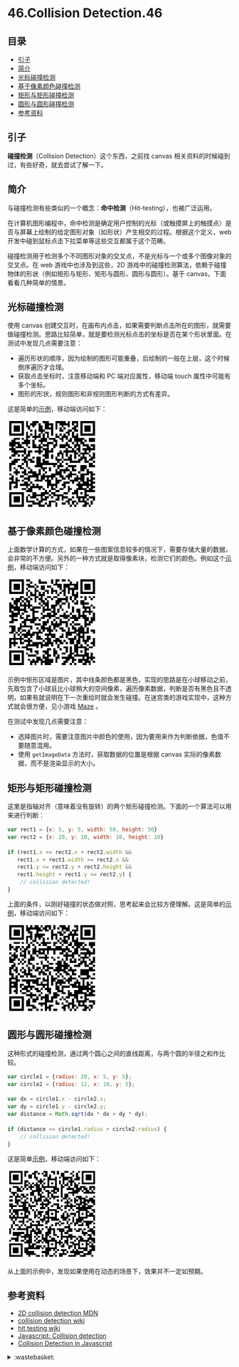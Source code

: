 # 46.Collision Detection.46
## <a name="index"></a> 目录
- [引子](#start)
- [简介](#intro)
- [光标碰撞检测](#situation1)
- [基于像素颜色碰撞检测](#situation2)
- [矩形与矩形碰撞检测](#situation3)
- [圆形与圆形碰撞检测](#situation4)
- [参考资料](#reference)


## <a name="start"></a> 引子
**碰撞检测**（Collision Detection）这个东西，之前找 canvas 相关资料的时候碰到过，有些好奇，就去尝试了解一下。


## <a name="intro"></a> 简介
与碰撞检测有些类似的一个概念：**命中检测**（Hit-testing），也被广泛运用。

在计算机图形编程中，命中检测是确定用户控制的光标（或触摸屏上的触摸点）是否与屏幕上绘制的给定图形对象（如形状）产生相交的过程。根据这个定义，web 开发中碰到鼠标点击下拉菜单等这些交互都属于这个范畴。

碰撞检测用于检测多个不同图形对象的交叉点，不是光标与一个或多个图像对象的交叉点。在 web 游戏中也涉及到这些，2D 游戏中的碰撞检测算法，依赖于碰撞物体的形状（例如矩形与矩形、矩形与圆形、圆形与圆形）。基于 canvas，下面看看几种简单的情景。

## <a name="situation1"></a> 光标碰撞检测
使用 canvas 创建交互时，在画布内点击，如果需要判断点击所在的图形，就需要做碰撞检测。思路比较简单，就是要检测光标点击的坐标是否在某个形状里面。在测试中发现几点需要注意：
- 遍历形状的顺序，因为绘制的图形可能重叠，后绘制的一般在上层，这个时候倒序遍历才合理。
- 获取点击坐标时，注意移动端和 PC 端对应属性，移动端 touch 属性中可能有多个坐标。
- 图形的形状，规则图形和非规则图形判断的方式有差异。

这是简单的[示例][url-lab-blog-cursor]，移动端访问如下：

![46-cursor][url-local-qr-cursor]

## <a name="situation2"></a> 基于像素颜色碰撞检测
上面数学计算的方式，如果在一些图案信息较多的情况下，需要存储大量的数据，会非常的不方便。另外的一种方式就是取得像素块，检测它们的颜色。例如这个[示例][url-lab-blog-pixel]，移动端访问如下：

![46-pixel][url-local-qr-pixel]

示例中矩形区域是图片，其中线条颜色都是黑色，实现的思路是在小球移动之前，先取包含了小球且比小球稍大的空间像素，遍历像素数据，判断是否有黑色且不透明，如果有就说明在下一次重绘时就会发生碰撞。在迷宫类的游戏实现中，这种方式就会很方便，见小游戏 [Maze][url-example-maze] 。

在测试中发现几点需要注意：
- 选择图片时，需要注意图片中颜色的使用，因为要用来作为判断依据，色值不要随意混用。
- 使用 `getImageData` 方法时，获取数据的位置是根据 canvas 实际的像素数据，而不是渲染显示的大小。

## <a name="situation3"></a> 矩形与矩形碰撞检测
这里是指轴对齐（意味着没有旋转）的两个矩形碰撞检测。下面的一个算法可以用来进行判断：
```js
var rect1 = {x: 5, y: 5, width: 50, height: 50}
var rect2 = {x: 20, y: 10, width: 10, height: 10}

if (rect1.x <= rect2.x + rect2.width &&
   rect1.x + rect1.width >= rect2.x &&
   rect1.y <= rect2.y + rect2.height &&
   rect1.height + rect1.y >= rect2.y) {
    // collision detected!
}
```
上面的条件，以刚好碰撞的状态做对照，思考起来会比较方便理解。这是简单的[示例][url-lab-blog-rect]，移动端访问如下：

![46-rect][url-local-qr-rect]


## <a name="situation4"></a> 圆形与圆形碰撞检测
这种形式的碰撞检测，通过两个圆心之间的直线距离，与两个圆的半径之和作比较。
```js
var circle1 = {radius: 20, x: 5, y: 5};
var circle2 = {radius: 12, x: 10, y: 5};

var dx = circle1.x - circle2.x;
var dy = circle1.y - circle2.y;
var distance = Math.sqrt(dx * dx + dy * dy);

if (distance <= circle1.radius + circle2.radius) {
    // collision detected!
}
```
这是简单[示例][url-lab-blog-circle]，移动端访问如下：

![46-circle][url-local-qr-circle]

从上面的示例中，发现如果使用在动态的场景下，效果并不一定如预期。

## <a name="reference"></a> 参考资料
- [2D collision detection MDN][url-mdn-1]
- [collision detection wiki][url-wiki-1]
- [hit testing wiki][url-wiki-2]
- [Javascript: Collision detection][url-stackoverflow-1]
- [Collision Detection in Javascript][url-article-1]


[url-base]:https://xxholic.github.io/blog/draft

[url-mdn-1]:https://developer.mozilla.org/en-US/docs/Games/Techniques/2D_collision_detection
[url-stackoverflow-1]:https://stackoverflow.com/questions/2440377/javascript-collision-detection
[url-article-1]:https://medium.com/@hemalatha.psna/collision-detection-in-javascript-efafe8bba2c0
[url-wiki-1]:https://en.wikipedia.org/wiki/Hit-testing
[url-wiki-2]:https://en.wikipedia.org/wiki/Collision_detection
[url-example-maze]:http://prosetech.com/html5/Chapter%2009/Maze.html

[url-lab-blog-cursor]:https://xxholic.github.io/lab/blog/46/cursor.html
[url-lab-blog-pixel]:https://xxholic.github.io/lab/blog/46/pixel.html
[url-lab-blog-rect]:https://xxholic.github.io/lab/blog/46/rect-to-rect.html
[url-lab-blog-circle]:https://xxholic.github.io/lab/blog/46/circle-to-circle.html


[url-local-qr-cursor]:./images/46/qr-cursor.png
[url-local-qr-pixel]:./images/46/qr-pixel.png
[url-local-qr-rect]:./images/46/qr-rect.png
[url-local-qr-circle]:./images/46/qr-circle.png

<details>
<summary>:wastebasket:</summary>

![46-poster][url-local-poster]

</details>


[url-local-poster]:./images/46/poster.jpeg